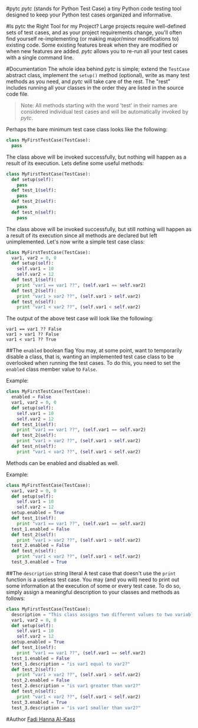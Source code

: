 #pytc
<i>pytc</i> (stands for Python Test Case) a tiny Python code testing tool designed to keep your Python test cases organized and informative.

#Is pytc the Right Tool for my Project?
Large projects require well-defined sets of test cases, and as your project requirements change, you'll often find yourself re-implementing (or making major/minor modifications to) existing code. Some existing features break when they are modified or when new features are added. <i>pytc</i> allows you to re-run all your test cases with a single command line.

#Documentation
The whole idea behind <i>pytc</i> is simple; extend the `TestCase` abstract class, implement the `setup()` method (optional), write as many test methods as you need, and <i>pytc</i> will take care of the rest. The "rest" includes running all your classes in the order they are listed in the source code file.

>Note: All methods starting with the word 'test' in their names are considered individual test cases and will be automatically invoked by <i>pytc</i>.

Perhaps the bare minimum test case class looks like the following:

```python
class MyFirstTestCase(TestCase):
  pass
```
The class above will be invoked successfully, but nothing will happen as a result of its execution. Lets define some useful methods:

```python
class MyFirstTestCase(TestCase):
  def setup(self):
    pass
  def test_1(self):
    pass
  def test_2(self):
    pass
  def test_n(self):
    pass
```

The class above will be invoked successfully, but still nothing will happen as a result of its execution since all methods are declared but left unimplemented. Let's now write a simple test case class:

```python
class MyFirstTestCase(TestCase):
  var1, var2 = 0, 0
  def setup(self):
    self.var1 = 10
    self.var2 = 12
  def test_1(self):
    print "var1 == var1 ??", (self.var1 == self.var2)
  def test_2(self):
    print "var1 > var2 ??", (self.var1 > self.var2)
  def test_n(self):
    print "var1 < var2 ??", (self.var1 < self.var2)
```

The output of the above test case will look like the following:

```
var1 == var1 ?? False
var1 > var1 ?? False
var1 < var1 ?? True
```

##The `enabled` boolean flag
You may, at some point, want to temporarily disable a class, that is, wanting an implemented test case class to be overlooked when running the test cases. To do this, you need to set the `enabled` class member value to `False`.

Example:

```python
class MyFirstTestCase(TestCase):
  enabled = False
  var1, var2 = 0, 0
  def setup(self):
    self.var1 = 10
    self.var2 = 12
  def test_1(self):
    print "var1 == var1 ??", (self.var1 == self.var2)
  def test_2(self):
    print "var1 > var2 ??", (self.var1 > self.var2)
  def test_n(self):
    print "var1 < var2 ??", (self.var1 < self.var2)
```
Methods can be enabled and disabled as well.

Example:

```python
class MyFirstTestCase(TestCase):
  var1, var2 = 0, 0
  def setup(self):
    self.var1 = 10
    self.var2 = 12
  setup.enabled = True
  def test_1(self):
    print "var1 == var1 ??", (self.var1 == self.var2)
  test_1.enabled = False
  def test_2(self):
    print "var1 > var2 ??", (self.var1 > self.var2)
  test_2.enabled = False
  def test_n(self):
    print "var1 < var2 ??", (self.var1 < self.var2)
  test_3.enabled = True
```

##The `description` string literal
A test case that doesn't use the `print` function is a useless test case. You may (and you will) need to print out some information at the execution of some or every test case. To do so, simply assign a meaningful description to your classes and methods as follows:

```python
class MyFirstTestCase(TestCase):
  description = "This class assigns two different values to two variables and runs some comparison checks on them"
  var1, var2 = 0, 0
  def setup(self):
    self.var1 = 10
    self.var2 = 12
  setup.enabled = True
  def test_1(self):
    print "var1 == var1 ??", (self.var1 == self.var2)
  test_1.enabled = False
  test_1.description = "is var1 equal to var2?"
  def test_2(self):
    print "var1 > var2 ??", (self.var1 > self.var2)
  test_2.enabled = False
  test_2.description = "is var1 greater than var2?"
  def test_n(self):
    print "var1 < var2 ??", (self.var1 < self.var2)
  test_3.enabled = True
  test_3.description = "is var1 smaller than var2?"
```

#Author
[Fadi Hanna Al-Kass](http://github.com/alkass)
